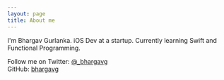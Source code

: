```yaml
---
layout: page
title: About me 
---
```


I'm Bhargav Gurlanka. iOS Dev at a startup. Currently learning Swift and Functional Programming.

Follow me on Twitter: [@_bhargavg](https://twitter.com/_bhargavg)  
GitHub: [bhargavg](https://github.com/bhargavg)


